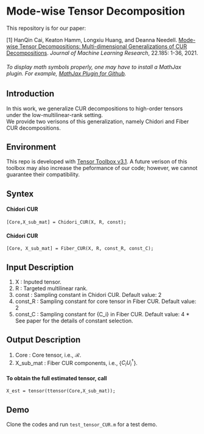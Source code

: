 # Mode-wise Tensor Decomposition

This repository is for our paper:

[1] HanQin Cai, Keaton Hamm, Longxiu Huang, and Deanna Needell. <a href=https://jmlr.org/papers/v22/21-0287.html>Mode-wise Tensor Decompositions: Multi-dimensional Generalizations of CUR Decompositions</a>. *Journal of Machine Learning Research*, 22.185: 1-36, 2021.

###### To display math symbols properly, one may have to install a MathJax plugin. For example, [MathJax Plugin for Github](https://chrome.google.com/webstore/detail/mathjax-plugin-for-github/ioemnmodlmafdkllaclgeombjnmnbima?hl=en).


## Introduction
In this work, we generalize CUR decompositions to high-order tensors under the low-multilinear-rank setting.  
We provide two verisons of this generalization, namely Chidori and Fiber CUR decompositions.  


## Environment
This repo is developed with <a href=https://gitlab.com/tensors/tensor_toolbox/-/releases/v3.1>Tensor Toolbox v3.1</a>. A future verison of this toolbox may also increase the peformance of our code; however, we cannot guarantee their compatibility.


## Syntex

#### Chidori CUR
```
[Core,X_sub_mat] = Chidori_CUR(X, R, const);
```

#### Chidori CUR
```
[Core, X_sub_mat] = Fiber_CUR(X, R, const_R, const_C);
```

## Input Description
1. X : Inputed tensor. 
1. R : Targeted multilinear rank.
1. const : Sampling constant in Chidori CUR. Default value: 2
1. const_R : Sampling constant for core tensor in Fiber CUR. Default value: 2
1. const_C : Sampling constant for {C_i} in Fiber CUR. Default value: 4
         * See paper for the details of constant selection.

## Output Description
1. Core : Core tensor, i.e., $\mathcal{R}$.
1. X_sub_mat : Fiber CUR components, i.e., {$C_i U_i^\dagger$}.

#### To obtain the full estimated tensor, call 
```
X_est = tensor(ttensor(Core,X_sub_mat));
```

## Demo

Clone the codes and run `test_tensor_CUR.m` for a test demo.
